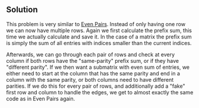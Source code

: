 ## Solution

This problem is very similar to [Even Pairs](./week01/evenpairs). Instead of only having one row we can now have multiple rows. Again we first calculate the prefix sum, this time we actually calculate and save it. In the case of a matrix the prefix sum is simply the sum of all entries with indices smaller than the current indices.

Afterwards, we can go through each pair of rows and check at every column if both rows have the "same-parity" prefix sum, or if they have "different parity". If we then want a submatrix with even sum of entries, we either need to start at the column that has the same parity and end in a column with the same parity, or both columns need to have different parities. If we do this for every pair of rows, and additionally add a "fake" first row and column to handle the edges, we get to almost exactly the same code as in Even Pairs again.